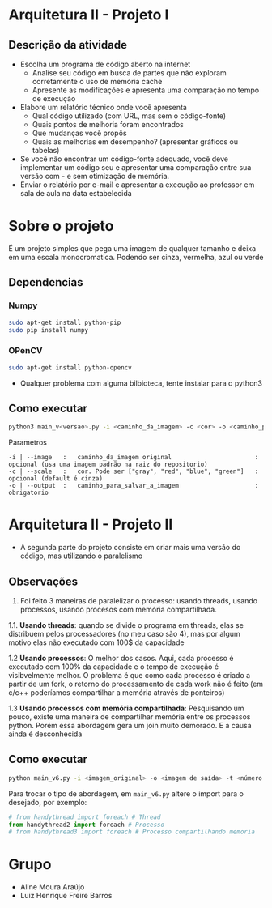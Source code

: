 # Arquitetura II - Projeto I

## Descrição da atividade

- Escolha um programa de código aberto na internet
  - Analise seu código em busca de partes que não exploram corretamente o uso de memória cache
  - Apresente as modificações e apresenta uma comparação no tempo de execução
- Elabore um relatório técnico onde você apresenta
  - Qual código utilizado (com URL, mas sem o código-fonte) 
  - Quais pontos de melhoria foram encontrados
  - Que mudanças você propôs
  - Quais as melhorias em desempenho? (apresentar gráficos ou tabelas)
- Se você não encontrar um código-fonte adequado, você deve implementar um código seu e apresentar uma comparação entre sua versão com - e sem otimização de memória.
- Enviar o relatório por e-mail e apresentar a execução ao professor em sala de aula na data estabelecida

# Sobre o projeto

É um projeto simples que pega uma imagem de qualquer tamanho e deixa em uma escala monocromatica. Podendo ser cinza, vermelha, azul ou verde

## Dependencias

### Numpy
```sh
sudo apt-get install python-pip  
sudo pip install numpy
```

### OPenCV
```sh
sudo apt-get install python-opencv
```

* Qualquer problema com alguma bilbioteca, tente instalar para o python3

## Como executar

```sh
python3 main_v<versao>.py -i <caminho_da_imagem> -c <cor> -o <caminho_para_salvar_a_imagem>
```

Parametros

    -i | --image   :   caminho_da_imagem original                       : opcional (usa uma imagem padrão na raiz do repositorio)
    -c | --scale   :   cor. Pode ser ["gray", "red", "blue", "green"]   : opcional (default é cinza)
    -o | --output  :   caminho_para_salvar_a_imagem                     : obrigatorio


# Arquitetura II - Projeto II

- A segunda parte do projeto consiste em criar mais uma versão do código, mas utilizando o paralelismo

## Observações

1. Foi feito 3 maneiras de paralelizar o processo: usando threads, usando processos, usando procesos com memória compartilhada.

1.1. **Usando threads**: quando se divide o programa em threads, elas se distribuem pelos processadores (no meu caso são 4), mas por algum motivo elas não executado com 100$ da capacidade

1.2 **Usando processos**: O melhor dos casos. Aqui, cada processo é executado com 100% da capacidade e o tempo de execução é visibvelmente melhor. O problema é que como cada processo é criado a partir de um fork, o retorno do processamento de cada work não é feito (em c/c++ poderíamos compartilhar a memória através de ponteiros)

1.3 **Usando processos com memória compartilhada**: Pesquisando um pouco, existe uma maneira de compartilhar memória entre os processos python. Porém essa abordagem gera um join muito demorado. E a causa ainda é desconhecida

## Como executar
```sh
python main_v6.py -i <imagem_original> -o <imagem de saída> -t <número de processos>
```

Para trocar o tipo de abordagem, em `main_v6.py` altere o import para o desejado, por exemplo:
```py
# from handythread import foreach # Thread
from handythread2 import foreach # Processo
# from handythread3 import foreach # Processo compartilhando memoria
```



# Grupo
- Aline Moura Araújo
- Luiz Henrique Freire Barros